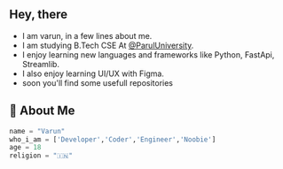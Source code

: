 ## Hey, there
- I am varun, in a few lines about me.
- I am studying B.Tech CSE  At [@ParulUniversity](https://paruluniversity.ac.in/).
- I enjoy learning new languages and frameworks like Python, FastApi, Streamlib.
- I also enjoy learning UI/UX with Figma.
- soon you'll find some usefull repositories
## 🚀 About Me
```python
name = "Varun"
who_i_am = ['Developer','Coder','Engineer','Noobie']
age = 18
religion = "🇮🇳"
```
<!---
pygitdev/pygitdev is a ✨ special ✨ repository because its `README.md` (this file) appears on your GitHub profile.
You can click the Preview link to take a look at your changes.
--->
